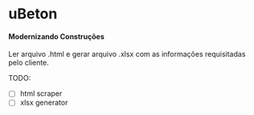# uBeton 

#### Modernizando Construções

Ler arquivo .html e gerar arquivo .xlsx com as informações requisitadas pelo cliente. 

TODO:

- [ ] html scraper
- [ ] xlsx generator